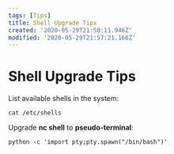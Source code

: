 ```yaml
---
tags: [Tips]
title: Shell Upgrade Tips
created: '2020-05-29T21:50:11.946Z'
modified: '2020-05-29T21:57:21.166Z'
---
```


# Shell Upgrade Tips

List available shells in the system:

`cat /etc/shells`

Upgrade **nc shell** to **pseudo-terminal**:

`python -c 'import pty;pty.spawn("/bin/bash")'`



